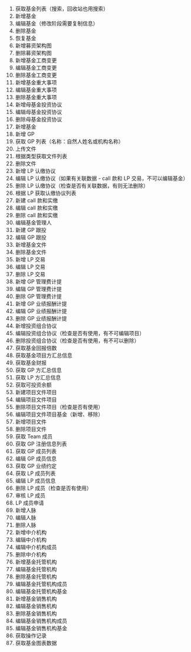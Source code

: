 1. 获取基金列表（搜索，回收站也用搜索）
2. 新增基金
3. 编辑基金（修改阶段需要复制信息）
4. 删除基金
5. 恢复基金
6. 新增募资架构图
7. 删除募资架构图
8. 新增基金工商变更
9. 编辑基金工商变更
10. 删除基金工商变更
11. 新增基金重大事项
12. 编辑基金重大事项
13. 删除基金重大事项
14. 新增母基金投资协议
15. 编辑母基金投资协议
16. 删除母基金投资协议
17. 新增基金
18. 新增 GP
19. 获取 GP 列表（名称：自然人姓名或机构名称）
20. 上传文件
21. 根据类型获取文件列表
22. 删除文件
23. 新增 LP 认缴协议
24. 编辑 LP 认缴协议（如果有关联数据 - call 款和 LP 交易，不可以编辑基金）
25. 删除 LP 认缴协议（检查是否有关联数据，有则无法删除）
26. 根据 LP 获取认缴协议列表
27. 新建 call 款和实缴
28. 编辑 call 款和实缴
29. 删除 call 款和实缴
30. 编辑基金管理人
31. 新建 GP 跟投
32. 编辑 GP 跟投
33. 新增基金文件
34. 删除基金文件
35. 新增 LP 交易
36. 编辑 LP 交易
37. 删除 LP 交易
38. 新增 GP 管理费计提
39. 编辑 GP 管理费计提
40. 删除 GP 管理费计提
41. 新增 GP 业绩报酬计提
42. 编辑 GP 业绩报酬计提
43. 删除 GP 业绩报酬计提
44. 新增投资组合协议
45. 编辑投资组合协议（检查是否有使用，有不可编辑项目）
46. 删除投资组合协议（检查是否有使用，有不可以删除）
47. 获取基金回报倍数
48. 获取基金项目方汇总信息
49. 获取基金财报
50. 获取 GP 方汇总信息
51. 获取 LP 方汇总信息
52. 获取可投资余额
53. 新建项目文件项目
54. 编辑项目文件项目
55. 删除项目文件项目（检查是否有使用）
56. 编辑项目文件项目基金（新增、移除）
57. 新增项目文件
58. 删除项目文件
59. 获取 Team 成员
60. 获取 GP 注册信息列表
61. 获取 GP 成员列表
62. 编辑 GP 成员信息
63. 获取 GP 业绩约定
64. 获取 LP 成员列表
65. 编辑 LP 成员信息
66. 删除 LP 成员（检查是否有使用）
67. 审核 LP 成员
68. LP 成员申请
69. 新增人脉
70. 编辑人脉
71. 删除人脉
72. 新增中介机构
73. 编辑中介机构
74. 编辑中介机构成员
75. 删除中介机构
76. 新增基金托管机构
77. 编辑基金托管机构
78. 删除基金托管机构
79. 编辑基金托管机构成员
80. 编辑基金托管机构基金
81. 新增基金销售机构
82. 编辑基金销售机构
83. 删除基金销售机构
84. 编辑基金销售机构成员
85. 编辑基金销售机构基金
86. 获取操作记录
87. 获取基金图表数据